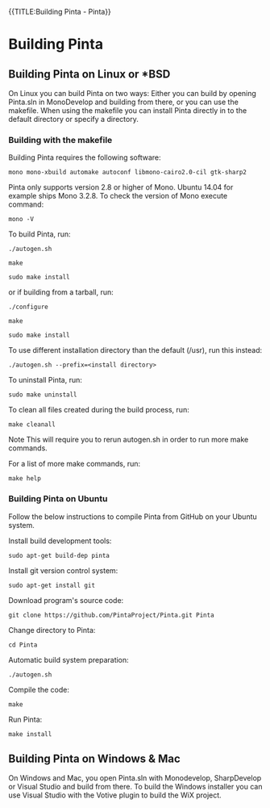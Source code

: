 {{TITLE:Building Pinta - Pinta}}
# Building Pinta

## Building Pinta on Linux or *BSD

On Linux you can build Pinta on two ways: Either you can build by opening Pinta.sln in MonoDevelop and building from there, or you can use the makefile. When using the makefile you can install Pinta directly in to the default directory or specify a directory.

### Building with the makefile

Building Pinta requires the following software:

`mono mono-xbuild automake autoconf libmono-cairo2.0-cil gtk-sharp2`

Pinta only supports version 2.8 or higher of Mono. Ubuntu 14.04 for example ships Mono 3.2.8. To check the version of Mono execute command:

`mono -V`

To build Pinta, run:

`./autogen.sh`

`make`

`sudo make install`

or if building from a tarball, run:

`./configure`

`make`

`sudo make install`

To use different installation directory than the default (/usr), run this instead:

`./autogen.sh --prefix=<install directory>`

To uninstall Pinta, run:

`sudo make uninstall`

To clean all files created during the build process, run:

`make cleanall`

Note This will require you to rerun autogen.sh in order to run more make commands.

For a list of more make commands, run:

`make help`

### Building Pinta on Ubuntu

Follow the below instructions to compile Pinta from GitHub on your Ubuntu system.

Install build development tools:

`sudo apt-get build-dep pinta`

Install git version control system:

`sudo apt-get install git`

Download program's source code:

`git clone https://github.com/PintaProject/Pinta.git Pinta`

Change directory to Pinta:

`cd Pinta`

Automatic build system preparation:

`./autogen.sh`

Compile the code:

`make`

Run Pinta:

`make install`


## Building Pinta on Windows & Mac

On Windows and Mac, you open Pinta.sln with Monodevelop, SharpDevelop or Visual Studio and build from there. To build the Windows installer you can use Visual Studio with the Votive plugin to build the WiX project.
